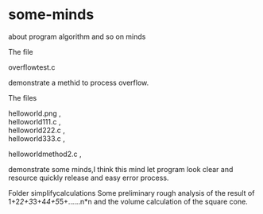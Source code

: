 # some-minds
about program   algorithm and so on   minds 

The file   

overflowtest.c

demonstrate a methid to  process  overflow.



The files   

helloworld.png     ,   
helloworld111.c    ,    
helloworld222.c    ,   
helloworld333.c    ,

helloworldmethod2.c    ,

demonstrate some minds,I think this mind let program look clear and resource quickly release and easy error process.


Folder simplifycalculations
    Some preliminary rough analysis of the result of 1+2*2+3*3+4*4+5*5+......n*n and the volume calculation of the square cone.
